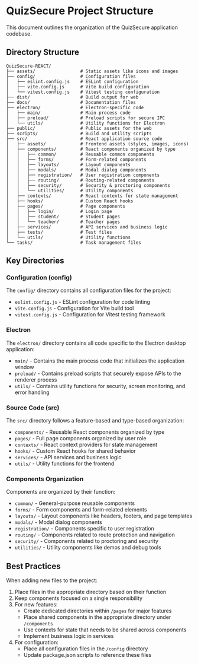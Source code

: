# QuizSecure Project Structure

This document outlines the organization of the QuizSecure application codebase.

## Directory Structure

```
QuizSecure-REACT/
├── assets/                 # Static assets like icons and images
├── config/                 # Configuration files
│   ├── eslint.config.js    # ESLint configuration
│   ├── vite.config.js      # Vite build configuration
│   └── vitest.config.js    # Vitest testing configuration
├── dist/                   # Build output for web
├── docs/                   # Documentation files
├── electron/               # Electron-specific code
│   ├── main/               # Main process code
│   ├── preload/            # Preload scripts for secure IPC
│   └── utils/              # Utility functions for Electron
├── public/                 # Public assets for the web
├── scripts/                # Build and utility scripts
├── src/                    # React application source code
│   ├── assets/             # Frontend assets (styles, images, icons)
│   ├── components/         # React components organized by type
│   │   ├── common/         # Reusable common components
│   │   ├── forms/          # Form-related components
│   │   ├── layouts/        # Layout components
│   │   ├── modals/         # Modal dialog components
│   │   ├── registration/   # User registration components
│   │   ├── routing/        # Routing-related components
│   │   ├── security/       # Security & proctoring components
│   │   └── utilities/      # Utility components
│   ├── contexts/           # React contexts for state management
│   ├── hooks/              # Custom React hooks
│   ├── pages/              # Page components
│   │   ├── login/          # Login page 
│   │   ├── student/        # Student pages
│   │   └── teacher/        # Teacher pages
│   ├── services/           # API services and business logic
│   ├── tests/              # Test files
│   └── utils/              # Utility functions
└── tasks/                  # Task management files
```

## Key Directories

### Configuration (config)

The `config/` directory contains all configuration files for the project:

- `eslint.config.js` - ESLint configuration for code linting
- `vite.config.js` - Configuration for Vite build tool
- `vitest.config.js` - Configuration for Vitest testing framework

### Electron

The `electron/` directory contains all code specific to the Electron desktop application:

- `main/` - Contains the main process code that initializes the application window
- `preload/` - Contains preload scripts that securely expose APIs to the renderer process
- `utils/` - Contains utility functions for security, screen monitoring, and error handling

### Source Code (src)

The `src/` directory follows a feature-based and type-based organization:

- `components/` - Reusable React components organized by type
- `pages/` - Full page components organized by user role
- `contexts/` - React context providers for state management
- `hooks/` - Custom React hooks for shared behavior
- `services/` - API services and business logic
- `utils/` - Utility functions for the frontend

### Components Organization

Components are organized by their function:

- `common/` - General-purpose reusable components
- `forms/` - Form components and form-related elements
- `layouts/` - Layout components like headers, footers, and page templates
- `modals/` - Modal dialog components
- `registration/` - Components specific to user registration
- `routing/` - Components related to route protection and navigation
- `security/` - Components related to proctoring and security
- `utilities/` - Utility components like demos and debug tools

## Best Practices

When adding new files to the project:

1. Place files in the appropriate directory based on their function
2. Keep components focused on a single responsibility
3. For new features:
   - Create dedicated directories within `/pages` for major features
   - Place shared components in the appropriate directory under `/components`
   - Use contexts for state that needs to be shared across components
   - Implement business logic in services
4. For configuration:
   - Place all configuration files in the `/config` directory
   - Update package.json scripts to reference these files 